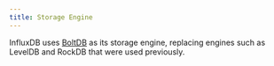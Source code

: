 ```yaml
---
title: Storage Engine
---
```


InfluxDB uses [BoltDB](https://github.com/boltdb/bolt) as its storage engine, replacing engines such as LevelDB and RockDB that were used previously.
